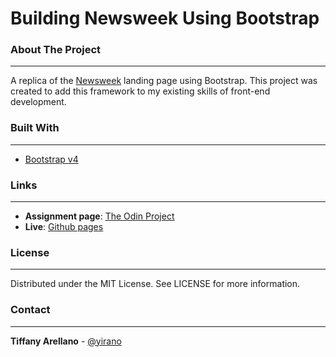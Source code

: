 # Building Newsweek Using Bootstrap

### About The Project
---
A replica of the [Newsweek](https://newsweek.com) landing page using Bootstrap. This project was created to add this framework to my existing skills of front-end development.

### Built With
---
- [Bootstrap v4](https://getbootstrap.com/)

### Links
---
- **Assignment page**: [The Odin Project](https://www.theodinproject.com/courses/html5-and-css3/lessons/using-bootstrap)
- **Live**: [Github pages](https://yirano.github.io/mv-07-bootstrap-newsweek/src/)

### License
---
Distributed under the MIT License. See LICENSE for more information.

### Contact
---
**Tiffany Arellano** - [@yirano](https://github.com/yirano)